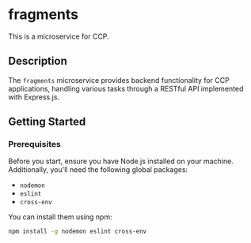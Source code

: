 # fragments

This is a microservice for CCP.

## Description

The `fragments` microservice provides backend functionality for CCP applications, handling various tasks through a RESTful API implemented with Express.js.

## Getting Started

### Prerequisites

Before you start, ensure you have Node.js installed on your machine. Additionally, you'll need the following global packages:

- `nodemon`
- `eslint`
- `cross-env`

You can install them using npm:

```bash
npm install -g nodemon eslint cross-env
```

